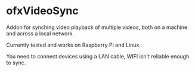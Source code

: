 # ofxVideoSync

Addon for synching video playback of multiple videos, both on a machine and across a local network.

Currently tested and works on Raspberry Pi and Linux.

You need to connect devices using a LAN cable, WIFI isn't reliable enough to sync.

